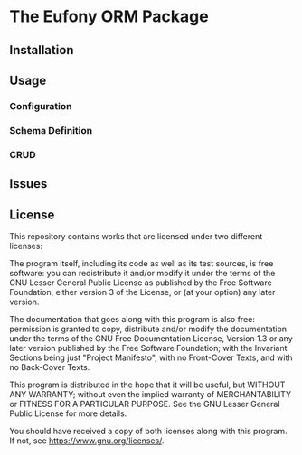 # The Eufony ORM Package

## Installation

## Usage

### Configuration

### Schema Definition

### CRUD

## Issues

## License

This repository contains works that are licensed under two different licenses:

The program itself, including its code as well as its test sources, is free software: you can redistribute it and/or
modify it under the terms of the GNU Lesser General Public License as published by the Free Software Foundation, either
version 3 of the License, or (at your option) any later version.

The documentation that goes along with this program is also free: permission is granted to copy, distribute and/or
modify the documentation under the terms of the GNU Free Documentation License, Version 1.3 or any later version
published by the Free Software Foundation; with the Invariant Sections being just "Project Manifesto", with no
Front-Cover Texts, and with no Back-Cover Texts.

This program is distributed in the hope that it will be useful, but WITHOUT ANY WARRANTY; without even the implied
warranty of MERCHANTABILITY or FITNESS FOR A PARTICULAR PURPOSE. See the GNU Lesser General Public License for more
details.

You should have received a copy of both licenses along with this program. If not, see https://www.gnu.org/licenses/.
